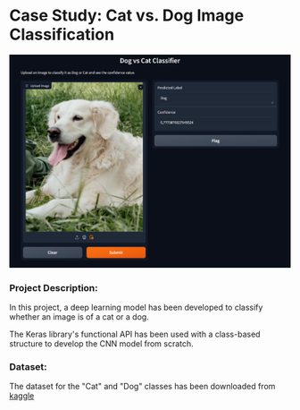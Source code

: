 # Case Study: Cat vs. Dog Image Classification


![ss](screenshot.png)

### Project Description:
In this project, a deep learning model has been developed to classify whether an image is of a cat or a dog.

The Keras library's functional API has been used with a class-based structure to develop the CNN model from scratch.

### Dataset:
The dataset for the "Cat" and "Dog" classes has been downloaded from [kaggle](https://www.kaggle.com/c/dogs-vs-cats/data)
